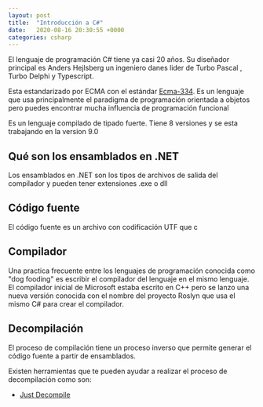 ```yaml
---
layout: post
title:  "Introducción a C#"
date:   2020-08-16 20:30:55 +0000
categories: csharp
---
```


El lenguaje de programación C# tiene ya casi 20 años. Su diseñador principal es Anders Hejlsberg un ingeniero danes lider de Turbo Pascal , Turbo Delphi y Typescript.

Esta estandarizado por ECMA con el estándar [Ecma-334](http://www.ecma-international.org/publications/standards/Ecma-334.htm). Es un lenguaje que usa principalmente el paradigma de programación orientada a objetos pero puedes encontrar mucha influencia de programación funcional

Es un lenguaje compilado de tipado fuerte.
Tiene 8 versiones y se esta trabajando en la version 9.0

## Qué son los ensamblados en .NET

Los ensamblados en .NET son los tipos de archivos de salida del compilador y pueden tener extensiones .exe o dll

## Código fuente

El código fuente es un archivo con codificación UTF que c

## Compilador

Una practica frecuente entre los lenguajes de programación conocida como  "dog fooding" es escribir el compilador del lenguaje en el mismo lenguaje. El compilador inicial de Microsoft estaba escrito en C++ pero se lanzo una nueva versión conocida con el nombre del proyecto Roslyn que usa el mismo C# para crear el compilador.

## Decompilación

El proceso de compilación tiene un proceso inverso que permite generar el código fuente a partir de ensamblados.

Existen herramientas que te pueden ayudar a realizar el proceso de decompilación como son:

* [Just Decompile](https://www.telerik.com/products/decompiler.aspx)
